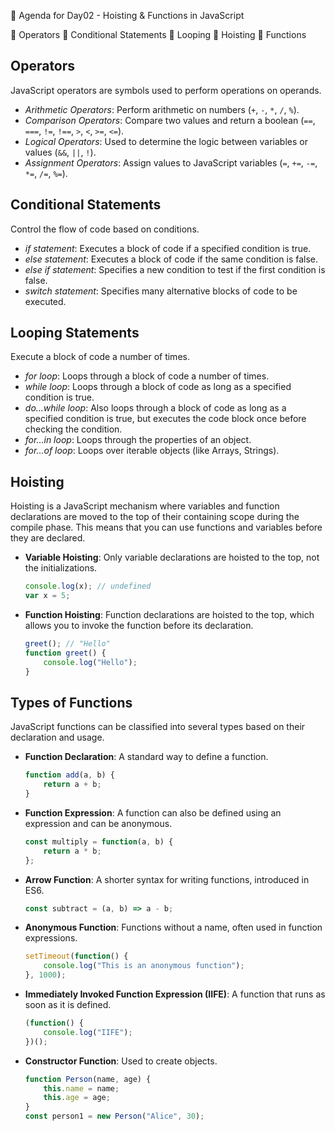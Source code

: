 📑 Agenda for Day02 - Hoisting & Functions in JavaScript

📌 Operators 
📌 Conditional Statements
📌 Looping
📌 Hoisting
📌 Functions

## Operators

JavaScript operators are symbols used to perform operations on operands.

- *Arithmetic Operators*: Perform arithmetic on numbers (`+`, `-`, `*`, `/`, `%`).
- *Comparison Operators*: Compare two values and return a boolean (`==`, `===`, `!=`, `!==`, `>`, `<`, `>=`, `<=`).
- *Logical Operators*: Used to determine the logic between variables or values (`&&`, `||`, `!`).
- *Assignment Operators*: Assign values to JavaScript variables (`=`, `+=`, `-=`, `*=`, `/=`, `%=`).

## Conditional Statements

Control the flow of code based on conditions.

- *if statement*: Executes a block of code if a specified condition is true.
- *else statement*: Executes a block of code if the same condition is false.
- *else if statement*: Specifies a new condition to test if the first condition is false.
- *switch statement*: Specifies many alternative blocks of code to be executed.

## Looping Statements

Execute a block of code a number of times.

- *for loop*: Loops through a block of code a number of times.
- *while loop*: Loops through a block of code as long as a specified condition is true.
- *do...while loop*: Also loops through a block of code as long as a specified condition is true, but executes the code block once before checking the condition.
- *for...in loop*: Loops through the properties of an object.
- *for...of loop*: Loops over iterable objects (like Arrays, Strings).

## Hoisting

Hoisting is a JavaScript mechanism where variables and function declarations are moved to the top of their containing scope during the compile phase. This means that you can use functions and variables before they are declared.

- **Variable Hoisting**: Only variable declarations are hoisted to the top, not the initializations.
    ```javascript
    console.log(x); // undefined
    var x = 5;
    ```
- **Function Hoisting**: Function declarations are hoisted to the top, which allows you to invoke the function before its declaration.
    ```javascript
    greet(); // "Hello"
    function greet() {
        console.log("Hello");
    }
    ```

## Types of Functions

JavaScript functions can be classified into several types based on their declaration and usage.

- **Function Declaration**: A standard way to define a function.
    ```javascript
    function add(a, b) {
        return a + b;
    }
    ```
- **Function Expression**: A function can also be defined using an expression and can be anonymous.
    ```javascript
    const multiply = function(a, b) {
        return a * b;
    };
    ```
- **Arrow Function**: A shorter syntax for writing functions, introduced in ES6.
    ```javascript
    const subtract = (a, b) => a - b;
    ```
- **Anonymous Function**: Functions without a name, often used in function expressions.
    ```javascript
    setTimeout(function() {
        console.log("This is an anonymous function");
    }, 1000);
    ```
- **Immediately Invoked Function Expression (IIFE)**: A function that runs as soon as it is defined.
    ```javascript
    (function() {
        console.log("IIFE");
    })();
    ```
- **Constructor Function**: Used to create objects.
    ```javascript
    function Person(name, age) {
        this.name = name;
        this.age = age;
    }
    const person1 = new Person("Alice", 30);
    ```

